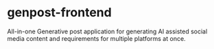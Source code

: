 # genpost-frontend
All-in-one Generative post application for generating AI assisted social media content and requirements for multiple platforms at once.

